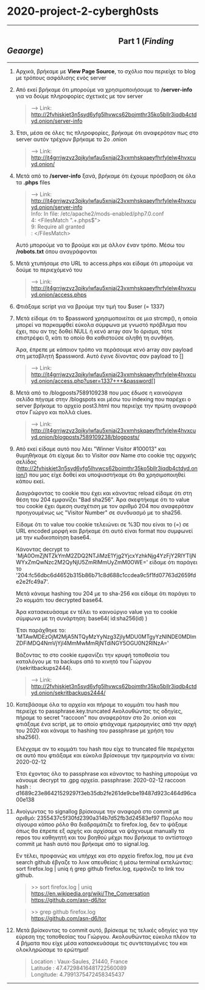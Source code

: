 # 2020-project-2-cybergh0sts
___
## &emsp;&emsp;&emsp;&emsp;&emsp;&emsp;&emsp;&emsp;&emsp;&emsp;&emsp;&emsp;&emsp;&nbsp;&nbsp;&nbsp; Part 1 (_Finding Geaorge_)
___
1. Αρχικά, βρήκαμε με **View Page Source**, το σχόλιο που περιείχε το blog με τρόπους ασφάλισης ενός server

2. Από εκεί βρήκαμε ότι μπορούμε να χρησιμοποιήσουμε το **/server-info** για να δούμε πληροφορίες 
   σχετικές με τον server

    > --> Link: http://2fvhjskjet3n5syd6yfg5lhvwcs62bojmthr35ko5bllr3iqdb4ctdyd.onion/server-info


3. Έτσι, μέσα σε όλες τις πληροφορίες, βρήκαμε ότι αναφερόταν πως στο server αυτόν τρέχουν βρήκαμε το 2ο .onion

    > --> Link: http://jt4grrjwzyz3pjkylwfau5xnjaj23vxmhskqaeyfhrfylelw4hvxcuyd.onion/


4. Μετά από το **/server-info** ξανά, βρήκαμε ότι έχουμε πρόσβαση σε όλα τα **.phps** files

    > --> Link: http://jt4grrjwzyz3pjkylwfau5xnjaj23vxmhskqaeyfhrfylelw4hvxcuyd.onion/server-info \
    > Info:     In file: /etc/apache2/mods-enabled/php7.0.conf \
    >             4: <FilesMatch ".+\.phps$"\> \
    >             9:   Require all granted \
    >              : </FilesMatch\>
    
    Αυτό μπορούμε να το βρούμε και με άλλον έναν τρόπο. Μέσω του **/robots.txt** όπου αναγράφονται

5. Μετά χτυπήσαμε στο URL το access.phps και είδαμε ότι μπορούμε να δούμε το περιεχόμενό του

    > --> Link: http://jt4grrjwzyz3pjkylwfau5xnjaj23vxmhskqaeyfhrfylelw4hvxcuyd.onion/access.phps


6. Φτιάξαμε script για να βρούμε την τιμή του $user (= 1337)


7. Μετά είδαμε ότι το $password χρησιμοποιείται σε μια strcmp(), η οποία μπορεί να παρκαμφθεί εύκολα
    σύμφωνα με γνωστό πρόβλημα που έχει, που αν της δοθεί NULL ή κενό array σαν 1ο όρισμα, τότε επιστρέφει
    0, κάτι το οποίο θα καθιστούσε αληθή τη συνθήκη. 
    
    Άρα, έπρεπε με κάποιον τρόπο να περάσουμε κενό array σαν payload στη μεταβλητή $password. Αυτό έγινε 
    δίνοντας σαν payload το []

    > --> Link: http://jt4grrjwzyz3pjkylwfau5xnjaj23vxmhskqaeyfhrfylelw4hvxcuyd.onion/access.php?user=1337+++&password[]


8. Μετά από το /blogposts7589109238 που μας έδωσε η καινούργια σελίδα πήγαμε στην /blogspots και μέσω του indexing 
    που παρέχει ο server βρήκαμε το αρχείο post3.html που περιείχε την πρώτη αναφορά στον Γιώργο και πολλά clues.

    > --> Link: http://jt4grrjwzyz3pjkylwfau5xnjaj23vxmhskqaeyfhrfylelw4hvxcuyd.onion/blogposts7589109238/blogposts/


9. Από εκεί είδαμε αυτό που λέει "Winner Visitor #100013" και θυμηθήκαμε ότι είχαμε δει το Visitor σαν Name στο
    cookie της αρχικής σελίδας (http://2fvhjskjet3n5syd6yfg5lhvwcs62bojmthr35ko5bllr3iqdb4ctdyd.onion/) που μας 
    είχε δοθεί και υποψιαστήκαμε ότι θα χρησιμοποιηθεί κάπου εκεί.
    
    Διαγράφοντας το cookie που έχει και κάνοντας reload είδαμε ότι στη θέση του 204 εμφανίζει "Bad sha256".
    Άρα σκεφτήκαμε ότι το value του cookie έχει άμεση συσχέτιση με τον αριθμό 204 που αναφερόταν προηγουμένως
    ως "Visitor Number" σε συνδυασμό με το sha256.
    
    Είδαμε ότι το value του cookie τελειώνει σε %3D που είναι το (=) σε URL encoded μορφή και βρήκαμε ότι αυτό
    είναι format που συμφωνεί με την κωδικοποίηση base64.
    
    Κάνοντας decrypt το 'MjA0OmZjNTZkYmM2ZDQ2NTJiMzE1Yjg2YjcxYzhkNjg4YzFjY2RlYTljNWYxZmQwNzc2M2QyNjU5ZmRlMmUyZmM0OWE='
    είδαμε ότι παράγει το '204:fc56dbc6d4652b315b86b71c8d688c1ccdea9c5f1fd07763d2659fde2e2fc49a7'.
    
    Μετά κάναμε hashing του 204 με το sha-256 και είδαμε ότι παράγει το 2ο κομμάτι του decrypted base64.

    Άρα κατασκευάσαμε εν τέλει το καινούργιο value για το cookie σύμφωνα με τη συνάρτηση: base64( id:sha256(id) )

    Έτσι παράχθηκε το: 'MTAwMDEzOjM2MjA5NTQyMzYyNzg3ZjIyMDU0MTgyYzNlNDE0MDlmZDFiMDQ4NmVjYjI4MmMwMmRjNTdiNGY5OGU0N2RlNzA='

    Βάζοντας το στο cookie εμφανίζει την κρυφή τοποθεσία του καταλόγου με τα backups από το κινητό του Γιώργου (/sekritbackups2444).

    > --> Link: http://2fvhjskjet3n5syd6yfg5lhvwcs62bojmthr35ko5bllr3iqdb4ctdyd.onion/sekritbackups2444/


10. Κατεβάσαμε όλα τα αρχεία και πήραμε το κομμάτι του hash που περιείχε το passphrase.key.truncated
    Ακολουθώντας τις οδηγίες, πήραμε το secret "raccoon" που αναφερόταν στο 2ο .onion και φτιάξαμε ένα script, με το οποίο 
    φτιάχναμε ημερομηνίες από την αρχή του 2020 και κάναμε το hashing του passphrase με χρήση του sha256().

    Ελέγχαμε αν το κομμάτι του hash που είχε το truncated file περιέχεται σε αυτό που φτιάξαμε και εύκολα βρίσκουμε
    την ημερομηνία να είναι: 2020-02-12

    Έτσι έχοντας όλο το passphrase και κάνοντας το hashing μπορούμε να κάνουμε decrypt τα .gpg αρχεία.
    passphrase: 2020-02-12 raccoon
    hash      : d1689c23e86421529297f3eb35db2fe261de9cbe19487d923c464d96ca00e138


11. Ανοίγωντας το signallog βρίσκουμε την αναφορά στο commit με αριθμό: 2355437c5f30fd2390a314b7d52fb3d24583ef97
    Παρόλο που σίγουρα κάποο ρόλο θα διαδραμάτιζε το firefox.log, δεν το ψάξαμε όπως θα έπρεπε εξ αρχής και αρχίσαμε
    να ψάχνουμε manually τα repos του καθηγητή και του βοηθού μέχρι που βρήκαμε το αντίστοιχο commit με hash αυτό
    που βρήκαμε από το signal.log.

    Eν τέλει, προφανώς και υπήρχε και στο αρχείο firefox.log, που με ένα search github έβγαζε το λινκ απευθείας ή μέσω
    terminal εκτελώντας: sort firefox.log | uniq ή grep github firefox.log, εμφάνιζε το link του github.

      > \>\> sort firefox.log | uniq \
      >      https://en.wikipedia.org/wiki/The_Conversation \
      >      https://github.com/asn-d6/tor

      > \>\> grep github firefox.log \
      >      https://github.com/asn-d6/tor


12. Μετά βρίσκοντας το commit αυτό, βρίσκαμε τις τελικές οδηγίες για την εύρεση της τοποθεσίας του Γιώργου. 
    Ακολουθώντας εύκολα πλέον τα 4 βήματα που είχε μέσα κατασκευάσαμε τις συντεταγμένες του και ολοκληρώσαμε
    το ερώτημα!

    > Location : Vaux-Saules, 21440, France\
    > Latitude : 47.47298416481722560089\
    > Longitude: 4.7991375472458345437


- - - - - - - - - - - - - - - - - ----------------------------------------- - - - - - - - - - - - - - - - - -
